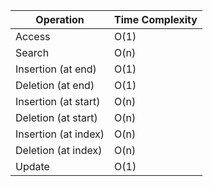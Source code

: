 | Operation          | Time Complexity |
|--------------------|-----------------|
| Access             | O(1)            |
| Search             | O(n)            |
| Insertion (at end) | O(1)            |
| Deletion (at end)  | O(1)            |
| Insertion (at start)| O(n)            |
| Deletion (at start) | O(n)            |
| Insertion (at index)| O(n)            |
| Deletion (at index) | O(n)            |
| Update             | O(1)            |